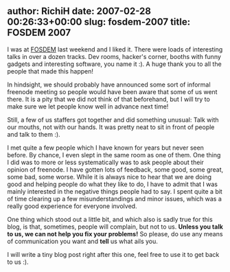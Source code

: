 author: RichiH
date: 2007-02-28 00:26:33+00:00
slug: fosdem-2007
title: FOSDEM 2007
---

I was at [FOSDEM](http://fosdem.org/) last weekend and I liked it. There were loads of interesting talks in over a dozen tracks. Dev rooms, hacker's corner, booths with funny gadgets and interesting software, you name it :). A huge thank you to all the people that made this happen!

In hindsight, we should probably have announced some sort of informal freenode meeting so people would have been aware that some of us went there. It is a pity that we did not think of that beforehand, but I will try to make sure we let people know well in advance next time!

Still, a few of us staffers got together and did something unusual: Talk with our mouths, not with our hands. It was pretty neat to sit in front of people and talk to them :).

I met quite a few people which I have known for years but never seen before. By chance, I even slept in the same room as one of them. One thing I did was to more or less systematically was to ask people about their opinion of freenode. I have gotten lots of feedback, some good, some great, some bad, some worse. While it is always nice to hear that we are doing good and helping people do what they like to do, I have to admit that I was mainly interested in the negative things people had to say. I spent quite a bit of time clearing up a few misunderstandings and minor issues, which was a really good experience for everyone involved.

One thing which stood out a little bit, and which also is sadly true for this blog, is that, sometimes, people will complain, but not to us. **Unless you talk to us, we can not help you fix your problems!** So please, do use any means of communication you want and **tell** us what ails you.

I will write a tiny blog post right after this one, feel free to use it to get back to us :).
